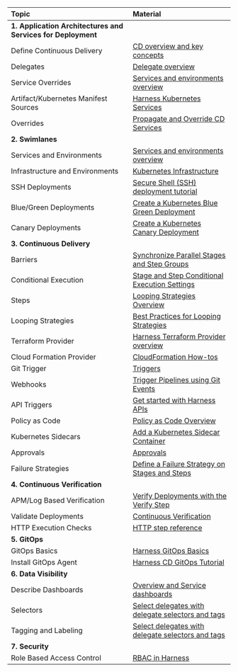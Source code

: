 | Topic | Material                                                                                                                                                              
| :------------------------------ | :------------------------------ | 
|**1. Application Architectures and Services for Deployment** | |
| Define Continuous Delivery | [CD overview and key concepts](https://developer.harness.io/docs/continuous-delivery/get-started/cd-pipeline-basics/) |
| Delegates | [Delegate overview ](https://developer.harness.io/docs/platform/delegates/delegate-concepts/delegate-overview/) |
| Service Overrides | [Services and environments overview](https://developer.harness.io/docs/continuous-delivery/get-started/services-and-environments-overview#service-overrides) |
| Artifact/Kubernetes Manifest Sources  | [Harness Kubernetes Services](https://developer.harness.io/docs/continuous-delivery/deploy-srv-diff-platforms/kubernetes/kubernetes-executions/deploy-manifests-using-apply-step) |
| Overrides  | [Propagate and Override CD Services](https://developer.harness.io/docs/continuous-delivery/x-platform-cd-features/services/propagate-and-override-cd-services) |
|**2. Swimlanes** | |
| Services and Environments | [Services and environments overview](https://developer.harness.io/docs/continuous-delivery/onboard-cd/cd-concepts/services-and-environments-overview/) |
| Infrastructure and Environments | [Kubernetes Infrastructure](https://developer.harness.io/docs/continuous-delivery/cd-infrastructure/kubernetes-infra/define-your-kubernetes-target-infrastructure/) |
| SSH Deployments | [Secure Shell (SSH) deployment tutorial](https://developer.harness.io/docs/continuous-delivery/deploy-srv-diff-platforms/traditional/ssh-ng) |
| Blue/Green Deployments  | [Create a Kubernetes Blue Green Deployment](https://developer.harness.io/docs/continuous-delivery/deploy-srv-diff-platforms/kubernetes/kubernetes-executions/create-a-kubernetes-blue-green-deployment) |
| Canary Deployments  | [Create a Kubernetes Canary Deployment](https://developer.harness.io/docs/continuous-delivery/cd-execution/kubernetes-executions/create-a-kubernetes-canary-deployment) |
|**3. Continuous Delivery** | |
| Barriers | [Synchronize Parallel Stages and Step Groups ](https://developer.harness.io/docs/continuous-delivery/x-platform-cd-features/cd-steps/flow-control/synchronize-deployments-using-barriers/) |
| Conditional Execution  | [Stage and Step Conditional Execution Settings](https://developer.harness.io/docs/platform/pipelines/w_pipeline-steps-reference/step-skip-condition-settings/) |
| Steps | [Looping Strategies Overview ](https://developer.harness.io/docs/platform/pipelines/looping-strategies-matrix-repeat-and-parallelism/) |
| Looping Strategies | [Best Practices for Looping Strategies ](https://developer.harness.io/docs/platform/pipelines/best-practices-for-looping-strategies/) |
| Terraform Provider | [Harness Terraform Provider overview](https://developer.harness.io/docs/platform/automation/terraform/harness-terraform-provider-overview/)|
| Cloud Formation Provider | [CloudFormation How-tos](https://developer.harness.io/docs/continuous-delivery/cd-infrastructure/cloudformation-infra/cloud-formation-how-tos) |
| Git Trigger  | [Triggers](https://developer.harness.io/docs/category/triggers/) |
| Webhooks  | [Trigger Pipelines using Git Events](https://developer.harness.io/docs/platform/triggers/triggering-pipelines/) |
| API Triggers  | [Get started with Harness APIs](https://developer.harness.io/docs/platform/Resource-Development/APIs/api-quickstart) |
| Policy as Code  | [Policy as Code Overview](https://developer.harness.io/docs/platform/Governance/Policy-as-code/harness-governance-overview/) |
| Kubernetes Sidecars | [Add a Kubernetes Sidecar Container](https://developer.harness.io/docs/continuous-delivery/deploy-srv-diff-platforms/kubernetes/cd-kubernetes-category/add-a-kubernetes-sidecar-container) |
| Approvals | [Approvals](https://developer.harness.io/docs/category/approvals/) |
| Failure Strategies  | [Define a Failure Strategy on Stages and Steps](https://developer.harness.io/docs/platform/pipelines/define-a-failure-strategy-on-stages-and-steps/) |
|**4. Continuous Verification** | |
| APM/Log Based Verification  | [Verify Deployments with the Verify Step](https://developer.harness.io/docs/continuous-delivery/verify/verify-deployments-with-the-verify-step) |
| Validate Deployments | [Continuous Verification](https://developer.harness.io/docs/category/continuous-verification/) |
| HTTP Execution Checks | [HTTP step reference](https://developer.harness.io/docs/continuous-delivery/x-platform-cd-features/cd-steps/utilities/http-step/)|
|**5. GitOps** | |
| GitOps Basics  | [Harness GitOps Basics](https://developer.harness.io/docs/continuous-delivery/gitops/get-started/harness-git-ops-basics/) |
| Install GitOps Agent  | [Harness CD GitOps Tutorial](https://developer.harness.io/docs/continuous-delivery/cd-gitops/harness-cd-git-ops-quickstart/) |
|**6. Data Visibility**| |
| Describe Dashboards| [Overview and Service dashboards](https://developer.harness.io/docs/continuous-delivery/monitor-deployments/monitor-cd-deployments) |
| Selectors  | [Select delegates with delegate selectors and tags](https://developer.harness.io/docs/platform/delegates/manage-delegates/select-delegates-with-selectors/) |
| Tagging and Labeling  | [Select delegates with delegate selectors and tags](https://developer.harness.io/docs/platform/delegates/manage-delegates/select-delegates-with-selectors/) |
|**7. Security**  | |
| Role Based Access Control | [RBAC in Harness](https://developer.harness.io/docs/platform/role-based-access-control/rbac-in-harness) |
